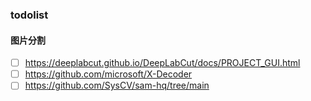 ### todolist

#### 图片分割
- [ ] https://deeplabcut.github.io/DeepLabCut/docs/PROJECT_GUI.html
- [ ] https://github.com/microsoft/X-Decoder
- [ ] https://github.com/SysCV/sam-hq/tree/main